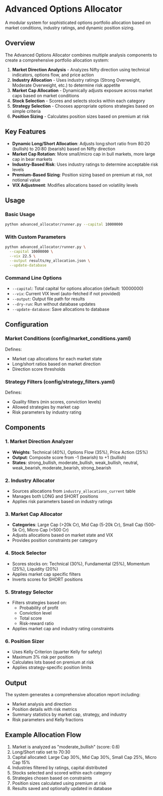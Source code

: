 # Advanced Options Allocator

A modular system for sophisticated options portfolio allocation based on market conditions, industry ratings, and dynamic position sizing.

## Overview

The Advanced Options Allocator combines multiple analysis components to create a comprehensive portfolio allocation system:

1. **Market Direction Analysis** - Analyzes Nifty direction using technical indicators, options flow, and price action
2. **Industry Allocation** - Uses industry ratings (Strong Overweight, Moderate Overweight, etc.) to determine risk appetite
3. **Market Cap Allocation** - Dynamically adjusts exposure across market caps based on market conditions
4. **Stock Selection** - Scores and selects stocks within each category
5. **Strategy Selection** - Chooses appropriate options strategies based on simple criteria
6. **Position Sizing** - Calculates position sizes based on premium at risk

## Key Features

- **Dynamic Long/Short Allocation**: Adjusts long:short ratio from 80:20 (bullish) to 20:80 (bearish) based on Nifty direction
- **Market Cap Rotation**: More small/micro cap in bull markets, more large cap in bear markets
- **Industry-Based Risk**: Uses industry ratings to determine acceptable risk levels
- **Premium-Based Sizing**: Position sizing based on premium at risk, not notional value
- **VIX Adjustment**: Modifies allocations based on volatility levels

## Usage

### Basic Usage

```bash
python advanced_allocator/runner.py --capital 10000000
```

### With Custom Parameters

```bash
python advanced_allocator/runner.py \
  --capital 10000000 \
  --vix 22.5 \
  --output results/my_allocation.json \
  --update-database
```

### Command Line Options

- `--capital`: Total capital for options allocation (default: 10000000)
- `--vix`: Current VIX level (auto-fetched if not provided)
- `--output`: Output file path for results
- `--dry-run`: Run without database updates
- `--update-database`: Save allocations to database

## Configuration

### Market Conditions (config/market_conditions.yaml)

Defines:
- Market cap allocations for each market state
- Long/short ratios based on market direction
- Direction score thresholds

### Strategy Filters (config/strategy_filters.yaml)

Defines:
- Quality filters (min scores, conviction levels)
- Allowed strategies by market cap
- Risk parameters by industry rating

## Components

### 1. Market Direction Analyzer
- **Weights**: Technical (40%), Options Flow (35%), Price Action (25%)
- **Output**: Composite score from -1 (bearish) to +1 (bullish)
- **States**: strong_bullish, moderate_bullish, weak_bullish, neutral, weak_bearish, moderate_bearish, strong_bearish

### 2. Industry Allocator
- Sources allocations from `industry_allocations_current` table
- Manages both LONG and SHORT positions
- Applies risk parameters based on industry ratings

### 3. Market Cap Allocator
- **Categories**: Large Cap (>20k Cr), Mid Cap (5-20k Cr), Small Cap (500-5k Cr), Micro Cap (<500 Cr)
- Adjusts allocations based on market state and VIX
- Provides position constraints per category

### 4. Stock Selector
- Scores stocks on: Technical (30%), Fundamental (25%), Momentum (25%), Liquidity (20%)
- Applies market cap specific filters
- Inverts scores for SHORT positions

### 5. Strategy Selector
- Filters strategies based on:
  - Probability of profit
  - Conviction level
  - Total score
  - Risk-reward ratio
- Applies market cap and industry rating constraints

### 6. Position Sizer
- Uses Kelly Criterion (quarter Kelly for safety)
- Maximum 3% risk per position
- Calculates lots based on premium at risk
- Applies strategy-specific position limits

## Output

The system generates a comprehensive allocation report including:
- Market analysis and direction
- Position details with risk metrics
- Summary statistics by market cap, strategy, and industry
- Risk parameters and Kelly fractions

## Example Allocation Flow

1. Market is analyzed as "moderate_bullish" (score: 0.6)
2. Long/Short ratio set to 70:30
3. Capital allocated: Large Cap 30%, Mid Cap 30%, Small Cap 25%, Micro Cap 15%
4. Industries filtered by ratings, capital distributed
5. Stocks selected and scored within each category
6. Strategies chosen based on constraints
7. Position sizes calculated using premium at risk
8. Results saved and optionally updated in database
